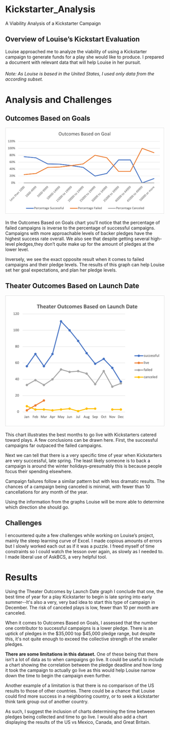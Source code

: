 # Kickstarter_Analysis
A Viability Analysis of a Kickstarter Campaign


## Overview of Louise’s Kickstart Evaluation

Louise approached me to analyze the viability of using a Kickstarter campaign to generate funds for a play she would like to produce. I prepared a document with relevant data that will help Louise in her pursuit.

###### _Note: As Louise is based in the United States, I used only data from the according subset._

# Analysis and Challenges



## Outcomes Based on Goals

<img src="Outcomes_vs_Goals.png">

In the Outcomes Based on Goals chart you’ll notice that the percentage of failed campaigns is inverse to the percentage of successful campaigns. Campaigns with more approachable levels of backer pledges have the highest success rate overall. We also see that despite getting several high-level pledges,they don’t quite make up for the amount of pledges at the lower level. 

Inversely, we see the exact opposite result when it comes to failed campaigns and their pledge levels. The results of this graph can help Louise set her goal expectations, and plan her pledge levels.



## Theater Outcomes Based on Launch Date

<img src="Theater_Outcomes_vs_Launch.png">




This chart illustrates the best months to go live with Kickstarters catered toward plays. A few conclusions can be drawn here. First, the successful campaigns far outpaced the failed campaigns. 

Next we can tell that there is a very specific time of year when Kickstarters are very successful, late spring. The least likely someone is to back a campaign is around the winter holidays–presumably this is because people focus their spending elsewhere. 

Campaign failures follow a similar pattern but with less dramatic results. The chances of a campaign being canceled is minimal, with fewer than 10 cancellations for any month of the year. 

Using the information from the graphs Louise will be more able to determine which direction she should go.



## Challenges	

I encountered quite a few challenges while working on Louise’s project, mainly the steep learning curve of Excel. I made copious amounts of errors but I slowly worked each out as if it was a puzzle. I freed myself of time constraints so I could watch the lesson over again, as slowly as I needed to. I made liberal use of AskBCS, a very helpful tool.


# Results

Using the Theater Outcomes by Launch Date graph I conclude that one, the best time of year for a play Kickstarter to begin is late spring into early summer--It's also a very, very bad idea to start this type of campaign in December. The risk of canceled plays is low, fewer than 10 per month are canceled.

When it comes to Outcomes Based on Goals, I assessed that the number one contributor to successful campaigns is a lower pledge. There is an uptick of pledges in the $35,000 top $45,000 pledge range, but despite this, it's not quite enough to exceed the collective strength of the smaller pledges.


**There are some limitations in this dataset.** One of these being that there isn’t a lot of data as to when campaigns go live. It could be useful to include a chart showing the correlation between the pledge deadline and how long it took the campaign to actually go live as this would help Louise narrow down the time to begin the campaign even further.

Another example of a limitation is that there is no comparison of the US results to those of other countries. There could be a chance that Louise could find more success in a neighboring country, or to seek a kickstarter think tank group out of another country. 

As such, I suggest the inclusion of charts determining the time between pledges being collected and time to go live. I would also add a chart displaying the results of the US vs Mexico, Canada, and Great Britain. 
